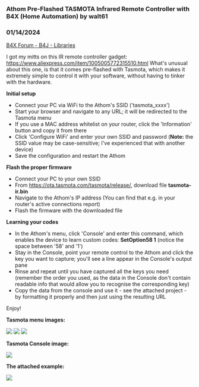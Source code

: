 ### Athom Pre-Flashed TASMOTA Infrared Remote Controller with B4X (Home Automation) by walt61
### 01/14/2024
[B4X Forum - B4J - Libraries](https://www.b4x.com/android/forum/threads/158628/)

I got my mitts on this IR remote controller gadget: <https://www.aliexpress.com/item/1005005772315510.html> What's unusual about this one, is that it comes pre-flashed with Tasmota, which makes it extremely simple to control it with your software, without having to tinker with the hardware.  
  
**Initial setup**  
- Connect your PC via WiFi to the Athom's SSID ('tasmota\_xxxx')  
- Start your browser and navigate to any URL; it will be redirected to the Tasmota menu  
- If you use a MAC address whitelist on your router, click the 'Information' button and copy it from there  
- Click 'Configure WiFi' and enter your own SSID and password (**Note:** the SSID value may be case-sensitive; I've experienced that with another device)  
- Save the configuration and restart the Athom  
  
**Flash the proper firmware**  
- Connect your PC to your own SSID  
- From <https://ota.tasmota.com/tasmota/release/>, download file **tasmota-ir.bin**  
- Navigate to the Athom's IP address (You can find that e.g. in your router's active connections report)  
- Flash the firmware with the downloaded file  
  
**Learning your codes**  
- In the Athom's menu, click 'Console' and enter this command, which enables the device to learn custom codes: **SetOption58 1** (notice the space between '58' and '1')  
- Stay in the Console, point your remote control to the Athom and click the key you want to capture; you'll see a line appear in the Console's output pane  
- Rinse and repeat until you have captured all the keys you need (remember the order you used, as the data in the Console don't contain readable info that would allow you to recognise the corresponding key)  
- Copy the data from the console and use it - see the attached project - by formatting it properly and then just using the resulting URL  
  
Enjoy!  
  
**Tasmota menu images:**  
  
  
![](https://www.b4x.com/android/forum/attachments/149676) ![](https://www.b4x.com/android/forum/attachments/149677) ![](https://www.b4x.com/android/forum/attachments/149678)  
  
**Tasmota Console image:**  
  
![](https://www.b4x.com/android/forum/attachments/149679)  
  
**The attached example:**  
  
![](https://www.b4x.com/android/forum/attachments/149680)